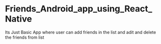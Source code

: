 # Friends_Android_app_using_React_Native
Its Just Basic App where user can add friends in the list and adit and delete the friends from list 
